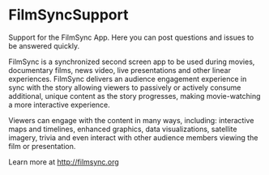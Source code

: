 FilmSyncSupport
===============

Support for the FilmSync App. Here you can post questions and issues to be answered quickly.

FilmSync is a synchronized second screen app to be used during movies, documentary films, news video, live presentations and other linear experiences. FilmSync delivers an audience engagement experience in sync with the story allowing viewers to passively or actively consume additional, unique content as the story progresses, making movie-watching a more interactive experience. 

Viewers can engage with the content in many ways, including: interactive maps and timelines, enhanced graphics, data visualizations, satellite imagery, trivia and even interact with other audience members viewing the film or presentation.

Learn more at http://filmsync.org
